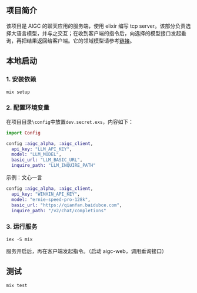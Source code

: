 ## 项目简介
该项目是 AIGC 的聊天应用的服务端，使用 elixir 编写 tcp server。该部分负责选择大语言模型，并与之交互；在收到客户端的指令后，向选择的模型接口发起垂询，再把结果返回给客户端。它的领域模型请参考[链接](https://github.com/turbulent-flow/aigc-web/blob/main/AIGC%20%E9%A2%86%E5%9F%9F%E6%A8%A1%E5%9E%8B.pdf)。

## 本地启动
### 1. 安装依赖
```shell
mix setup
```

### 2. 配置环境变量
在项目目录`\config`中放置`dev.secret.exs`，内容如下：
```elixir
import Config

config :aigc_alpha, :aigc_client,
  api_key: "LLM_API_KEY",
  model: "LLM_MODEL",
  basic_url: "LLM_BASIC_URL",
  inquire_path: "LLM_INQUIRE_PATH"
```
示例：文心一言
```elixir
config :aigc_alpha, :aigc_client,
  api_key: "WINXIN_API_KEY",
  model: "ernie-speed-pro-128k",
  basic_url: "https://qianfan.baidubce.com",
  inquire_path: "/v2/chat/completions"
```

### 3. 运行服务
```shell
iex -S mix
```
服务开启后，再在客户端发起指令。（启动 aigc-web，调用垂询接口）

## 测试
```shell
mix test
```
